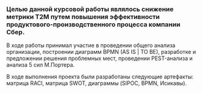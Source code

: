 ### Целью данной курсовой работы являлось снижение метрики T2M путем повышения эффективности продуктового-производственного процесса компании Сбер. 


В ходе работы принимал участие в проведении общего анализа организации, построении диаграмм BPMN (AS IS | TO BE), разработке и предложении решения проблемных мест, проведении PEST-анализа и анализа 5 сил М.Портера.


В ходе выполнения проекта были разработаны следующие артефакты: матрица RACI, матрица SWOT, диаграммы (SIPOC, BPMN, Исикавы).
